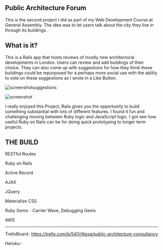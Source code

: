 Public Architecture Forum
-------------------------

This is the second project I did as part of my Web Development Course at General Assembly. The idea was to let users talk about the city they live in through its buildings. 


What is it?
-----------

This is a Rails app that hosts reviews of mostly new architectural developments in London. Users can review and add buildings of their choice. They can also come up with suggestions for how they think these buildings could be repurposed for a perhaps more social use with the ability to vote on these suggestions as I wrote in a Like Button.

![screenshotsuggestions](https://cloud.githubusercontent.com/assets/9989447/10041184/42b4a4a0-61da-11e5-915e-1f23cdb828cf.png)

![screenshot](https://cloud.githubusercontent.com/assets/9989447/10041215/6794d1d2-61da-11e5-8975-a77271f89b98.png)


I really enjoyed this Project, Rails gives you the opportunity to build something substantial with lots of different features. I found it fun and challenging moving between Ruby logic and JavaScript logic. I got see how useful Ruby on Rails can be for doing quick prototyping to longer term projects.

THE BUILD
---------
RESTful Routes

Ruby on Rails

Active Record

AJAX

JQuery

Materialize CSS

Ruby Gems - Carrier Wave, Debugging Gems

AWS
_____________________________________________________
TrelloBoard- 
https://trello.com/b/54OrNgxa/public-architecture-consultancy

Heroku-



